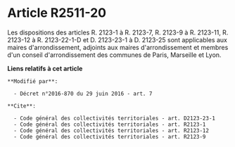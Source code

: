 # Article R2511-20

Les dispositions des articles R. 2123-1 à R. 2123-7, R. 2123-9 à R. 2123-11,          R. 2123-12 à R. 2123-22-1-D et D.
2123-23-1 à D. 2123-25 sont applicables aux maires d'arrondissement, adjoints aux maires d'arrondissement et membres d'un
conseil d'arrondissement des communes de Paris, Marseille et Lyon.

**Liens relatifs à cet article**

	**Modifié par**:

	  - Décret n°2016-870 du 29 juin 2016 - art. 7

	**Cite**:

	  - Code général des collectivités territoriales - art. D2123-23-1
	  - Code général des collectivités territoriales - art. R2123-1
	  - Code général des collectivités territoriales - art. R2123-12
	  - Code général des collectivités territoriales - art. R2123-9
